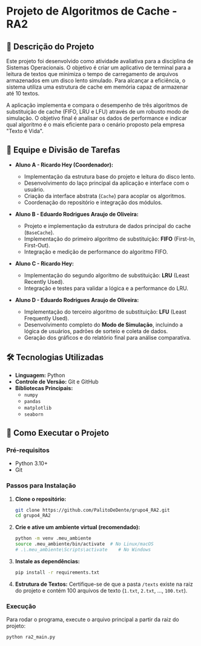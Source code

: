 # Projeto de Algoritmos de Cache - RA2

## 📝 Descrição do Projeto

Este projeto foi desenvolvido como atividade avaliativa para a disciplina de Sistemas Operacionais. O objetivo é criar um aplicativo de terminal para a leitura de textos que minimiza o tempo de carregamento de arquivos armazenados em um disco lento simulado. Para alcançar a eficiência, o sistema utiliza uma estrutura de cache em memória capaz de armazenar até 10 textos.

A aplicação implementa e compara o desempenho de três algoritmos de substituição de cache (FIFO, LRU e LFU) através de um robusto modo de simulação. O objetivo final é analisar os dados de performance e indicar qual algoritmo é o mais eficiente para o cenário proposto pela empresa "Texto é Vida".

## 👥 Equipe e Divisão de Tarefas

* **Aluno A - Ricardo Hey (Coordenador):**
    * Implementação da estrutura base do projeto e leitura do disco lento.
    * Desenvolvimento do laço principal da aplicação e interface com o usuário.
    * Criação da interface abstrata (`Cache`) para acoplar os algoritmos.
    * Coordenação do repositório e integração dos módulos.

* **Aluno B - Eduardo Rodrigues Araujo de Oliveira:**
    * Projeto e implementação da estrutura de dados principal do cache (`BaseCache`).
    * Implementação do primeiro algoritmo de substituição: **FIFO** (First-In, First-Out).
    * Integração e medição de performance do algoritmo FIFO.

* **Aluno C -  Ricardo Hey:**
    * Implementação do segundo algoritmo de substituição: **LRU** (Least Recently Used).
    * Integração e testes para validar a lógica e a performance do LRU.

* **Aluno D - Eduardo Rodrigues Araujo de Oliveira:**
    * Implementação do terceiro algoritmo de substituição: **LFU** (Least Frequently Used).
    * Desenvolvimento completo do **Modo de Simulação**, incluindo a lógica de usuários, padrões de sorteio e coleta de dados.
    * Geração dos gráficos e do relatório final para análise comparativa.

## 🛠️ Tecnologias Utilizadas

* **Linguagem:** Python
* **Controle de Versão:** Git e GitHub
* **Bibliotecas Principais:**
    * `numpy`
    * `pandas`
    * `matplotlib`
    * `seaborn`

## 🚀 Como Executar o Projeto

### Pré-requisitos

* Python 3.10+
* Git

### Passos para Instalação

1.  **Clone o repositório:**
    ```bash
    git clone https://github.com/PalitoDeDente/grupo4_RA2.git
    cd grupo4_RA2
    ```

2.  **Crie e ative um ambiente virtual (recomendado):**
    ```bash
    python -m venv .meu_ambiente
    source .meu_ambiente/bin/activate  # No Linux/macOS
    # .\.meu_ambiente\Scripts\activate    # No Windows
    ```

3.  **Instale as dependências:**
    ```bash
    pip install -r requirements.txt
    ```

4.  **Estrutura de Textos:**
    Certifique-se de que a pasta `/texts` existe na raiz do projeto e contém 100 arquivos de texto (`1.txt`, `2.txt`, ..., `100.txt`).

### Execução

Para rodar o programa, execute o arquivo principal a partir da raiz do projeto:

```bash
python ra2_main.py